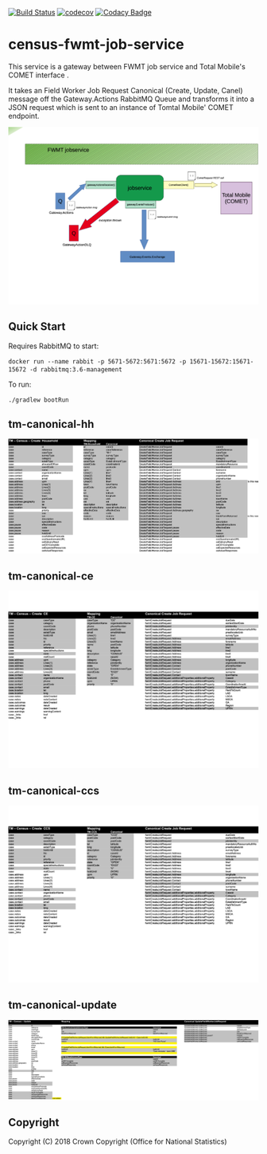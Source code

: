 [![Build Status](https://travis-ci.org/ONSdigital/census-fwmt-job-service.svg?branch=master)](https://travis-ci.org/ONSdigital/census-fwmt-job-service) [![codecov](https://codecov.io/gh/ONSdigital/census-fwmt-job-service/branch/master/graph/badge.svg)](https://codecov.io/gh/ONSdigital/census-fwmt-job-service) [![Codacy Badge](https://api.codacy.com/project/badge/Grade/1bad894364ed49f29a41193cf9e1e8ff)](https://www.codacy.com/app/ONSDigital_FWMT/census-fwmt-job-service?utm_source=github.com&amp;utm_medium=referral&amp;utm_content=ONSdigital/census-fwmt-job-service&amp;utm_campaign=Badge_Grade)

# census-fwmt-job-service
This service is a gateway between FWMT job service and Total Mobile's COMET interface .

It takes an Field Worker Job Request Canonical (Create, Update, Canel) message off the Gateway.Actions RabbitMQ Queue and transforms it into a JSON request which is sent to an instance of Tomtal Mobile' COMET endpoint.


![](/jobservice-highlevel.png "jobservicd highlevel diagram")	


## Quick Start

Requires RabbitMQ to start:

	docker run --name rabbit -p 5671-5672:5671:5672 -p 15671-15672:15671-15672 -d rabbitmq:3.6-management

To run:

    ./gradlew bootRun

## tm-canonical-hh
 
![](tm-canonical-hh.png "tm - canonical - hh mapping")

## tm-canonical-ce

![](tm-canonical-ce.png "tm - canonical - ce - mapping")

## tm-canonical-ccs

![](tm-canonical-ccs.png "tm - canonical - ccs - mapping")

## tm-canonical-update

![](tm-canonical-update.png "tm - canonical - update - mapping")

## Copyright
Copyright (C) 2018 Crown Copyright (Office for National Statistics)
